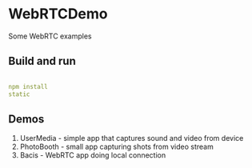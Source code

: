 # WebRTCDemo
Some WebRTC examples


## Build and run

```yaml

npm install
static
```

## Demos

1. UserMedia - simple app that captures sound and video from device
2. PhotoBooth - small app capturing shots from video stream
3. Bacis - WebRTC app doing local connection
